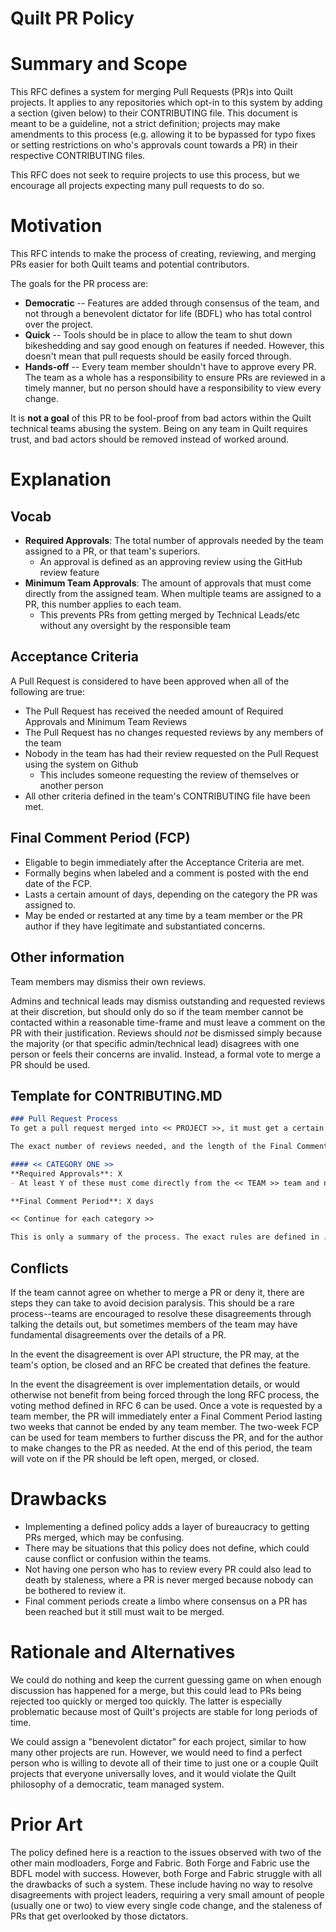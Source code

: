 # Quilt PR Policy
# Summary and Scope
This RFC defines a system for merging Pull Requests (PR)s into Quilt projects. It applies to any repositories which opt-in to this system by adding a section (given below) to their CONTRIBUTING file. This document is meant to be a guideline, not a strict definition; projects may make amendments to this process (e.g. allowing it to be bypassed for typo fixes or setting restrictions on who's approvals count towards a PR) in their respective CONTRIBUTING files.

This RFC does not seek to require projects to use this process, but we encourage all projects expecting many pull requests to do so.

# Motivation
This RFC intends to make the process of creating, reviewing, and merging PRs easier for both Quilt teams and potential contributors.

The goals for the PR process are:
- **Democratic** -- Features are added through consensus of the team, and not through a benevolent dictator for life (BDFL) who has total control over the project.
- **Quick** -- Tools should be in place to allow the team to shut down bikeshedding and say good enough on features if needed. However, this doesn't mean that pull requests should be easily forced through.
- **Hands-off** -- Every team member shouldn't have to approve every PR. The team as a whole has a responsibility to ensure PRs are reviewed in a timely manner, but no person should have a responsibility to view every change.

It is **not a goal** of this PR to be fool-proof from bad actors within the Quilt technical teams abusing the system. Being on any team in Quilt requires trust, and bad actors should be removed instead of worked around.

# Explanation
## Vocab
- **Required Approvals**: The total number of approvals needed by the team assigned to a PR, or that team's superiors.
    - An approval is defined as an approving review using the GitHub review feature
- **Minimum Team Approvals**: The amount of approvals that must come directly from the assigned team. When multiple teams are assigned to a PR, this number applies to each team.
    - This prevents PRs from getting merged by Technical Leads/etc without any oversight by the responsible team
## Acceptance Criteria
A Pull Request is considered to have been approved when all of the following are true:
- The Pull Request has received the needed amount of Required Approvals and Minimum Team Reviews
- The Pull Request has no changes requested reviews by any members of the team
- Nobody in the team has had their review requested on the Pull Request using the system on Github
    - This includes someone requesting the review of themselves or another person
- All other criteria defined in the team's CONTRIBUTING file have been met.

## Final Comment Period (FCP)
- Eligable to begin immediately after the Acceptance Criteria are met.
- Formally begins when labeled and a comment is posted with the end date of the FCP.
- Lasts a certain amount of days, depending on the category the PR was assigned to.
- May be ended or restarted at any time by a team member or the PR author if they have legitimate and substantiated concerns.

## Other information
Team members may dismiss their own reviews.

Admins and technical leads may dismiss outstanding and requested reviews at their discretion, but should only do so if the team member cannot be contacted within a reasonable time-frame and must leave a comment on the PR with their justification. Reviews should *not* be dismissed simply because the majority (or that specific admin/technical lead) disagrees with one person or feels their concerns are invalid. Instead, a formal vote to merge a PR should be used.

## Template for CONTRIBUTING.MD
```markdown
### Pull Request Process
To get a pull request merged into << PROJECT >>, it must get a certain number of approvals from the maintainers, and then it will enter a Final Comment Period. If the pull request passes the final comment period without opposition, the PR will be merged. Otherwise, the PR will return to being in review. 

The exact number of reviews needed, and the length of the Final Comment Period, varies depending on the scope and complexity of the pull request. The numbers for each category are listed below.

#### << CATEGORY ONE >>
**Required Approvals**: X
- At least Y of these must come directly from the << TEAM >> team and not its superiors.

**Final Comment Period**: X days

<< Continue for each category >>

This is only a summary of the process. The exact rules are defined in [RFC 39](https://github.com/QuiltMC/rfcs/blob/master/structure/0039-pr-policy.md)
```
## Conflicts
If the team cannot agree on whether to merge a PR or deny it, there are steps they can take to avoid decision paralysis. This should be a rare process--teams are encouraged to resolve these disagreements through talking the details out, but sometimes members of the team may have fundamental disagreements over the details of a PR.

In the event the disagreement is over API structure, the PR may, at the team's option, be closed and an RFC be created that defines the feature.

In the event the disagreement is over implementation details, or would otherwise not benefit from being forced through the long RFC process, the voting method defined in RFC 6 can be used. Once a vote is requested by a team member, the PR will immediately enter a Final Comment Period lasting two weeks that cannot be ended by any team member. The two-week FCP can be used for team members to further discuss the PR, and for the author to make changes to the PR as needed. At the end of this period, the team will vote on if the PR should be left open, merged, or closed.
# Drawbacks
- Implementing a defined policy adds a layer of bureaucracy to getting PRs merged, which may be confusing.
- There may be situations that this policy does not define, which could cause conflict or confusion within the teams.
- Not having one person who has to review every PR could also lead to death by staleness, where a PR is never merged because nobody can be bothered to review it.
- Final comment periods create a limbo where consensus on a PR has been reached but it still must wait to be merged.

# Rationale and Alternatives
We could do nothing and keep the current guessing game on when enough discussion has happened for a merge, but this could lead to PRs being rejected too quickly or merged too quickly. The latter is especially problematic because most of Quilt's projects are stable for long periods of time.

We could assign a "benevolent dictator" for each project, similar to how many other projects are run. However, we would need to find a perfect person who is willing to devote all of their time to just one or a couple Quilt projects that everyone universally loves, and it would violate the Quilt philosophy of a democratic, team managed system. 
# Prior Art
The policy defined here is a reaction to the issues observed with two of the other main modloaders, Forge and Fabric. Both Forge and Fabric use the BDFL model with success. However, both Forge and Fabric struggle with all the drawbacks of such a system. These include having no way to resolve disagreements with project leaders, requiring a very small amount of people (usually one or two) to view every single code change, and the staleness of PRs that get overlooked by those dictators.

